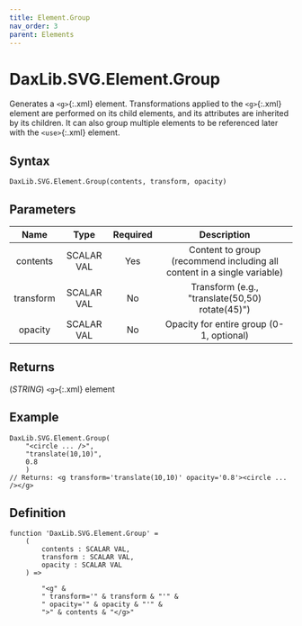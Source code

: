 ```yaml
---
title: Element.Group
nav_order: 3
parent: Elements
---
```


# DaxLib.SVG.Element.Group

Generates a `<g>`{:.xml} element. Transformations applied to the `<g>`{:.xml} element are performed on its child elements, and its attributes are inherited by its children. It can also group multiple elements to be referenced later with the `<use>`{:.xml} element.

## Syntax

```dax
DaxLib.SVG.Element.Group(contents, transform, opacity)
```

## Parameters

| Name      | Type       | Required | Description                                                        |
|:---:|:---:|:---:|:---:|
| contents  | SCALAR VAL | Yes      | Content to group (recommend including all content in a single variable) |
| transform | SCALAR VAL | No       | Transform (e.g., "translate(50,50) rotate(45)")                    |
| opacity   | SCALAR VAL | No       | Opacity for entire group (0-1, optional)                           |

## Returns

(*STRING*) `<g>`{:.xml} element

## Example

```dax
DaxLib.SVG.Element.Group(
	"<circle ... />", 
	"translate(10,10)", 
	0.8
	)
// Returns: <g transform='translate(10,10)' opacity='0.8'><circle ... /></g>
```

## Definition

```dax
function 'DaxLib.SVG.Element.Group' =
    (
        contents : SCALAR VAL,
        transform : SCALAR VAL,
        opacity : SCALAR VAL
    ) =>

        "<g" &
        " transform='" & transform & "'" &
        " opacity='" & opacity & "'" &
        ">" & contents & "</g>"
```